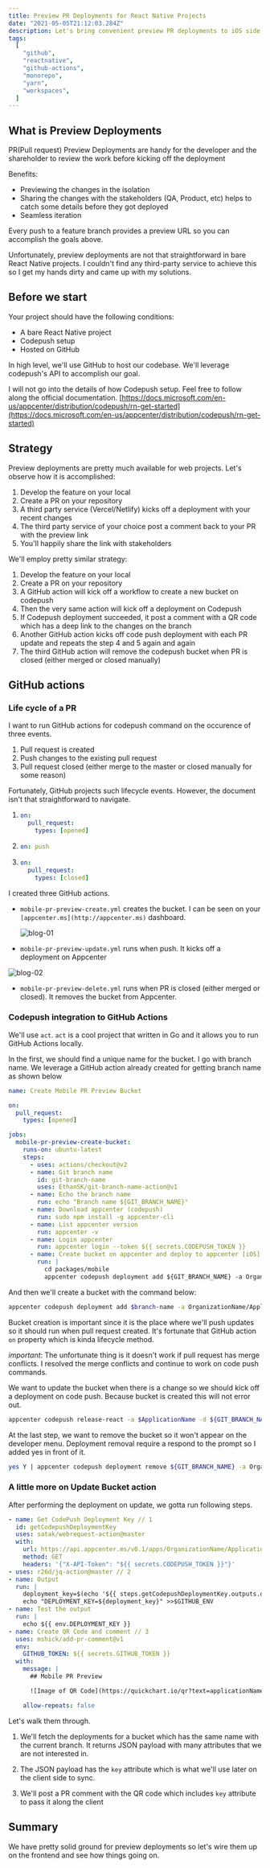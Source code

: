 ```yaml
---
title: Preview PR Deployments for React Native Projects
date: "2021-05-05T21:12:03.284Z"
description: Let's bring convenient preview PR deployments to iOS side of React Native Projects (Android is doable too)
tags:
  [
    "github",
    "reactnative",
    "github-actions",
    "monorepo",
    "yarn",
    "workspaces",
  ]
---
```


## What is Preview Deployments

PR(Pull request) Preview Deployments are handy for the developer and the shareholder to review the work before kicking off the deployment

Benefits:

- Previewing the changes in the isolation
- Sharing the changes with the stakeholders (QA, Product, etc) helps to catch some details before they got deployed
- Seamless iteration

Every push to a feature branch provides a preview URL so you can accomplish the goals above.

Unfortunately, preview deployments are not that straightforward in bare React Native projects. I couldn't find any third-party service to achieve this so I get my hands dirty and came up with my solutions.

## Before we start

Your project should have the following conditions:

- A bare React Native project
- Codepush setup
- Hosted on GitHub

In high level, we'll use GitHub to host our codebase. We'll leverage codepush's API to accomplish our goal.

I will not go into the details of how Codepush setup. Feel free to follow along the official documentation. [https://docs.microsoft.com/en-us/appcenter/distribution/codepush/rn-get-started](https://docs.microsoft.com/en-us/appcenter/distribution/codepush/rn-get-started)

## Strategy

Preview deployments are pretty much available for web projects. Let's observe how it is accomplished:

1. Develop the feature on your local
2. Create a PR on your repository
3. A third party service (Vercel/Netlify) kicks off a deployment with your recent changes
4. The third party service of your choice post a comment back to your PR with the preview link
5. You'll happily share the link with stakeholders

We'll employ pretty similar strategy:

1. Develop the feature on your local
2. Create a PR on your repository
3. A GitHub action will kick off a workflow to create a new bucket on codepush
4. Then the very same action will kick off a deployment on Codepush
5. If Codepush deployment succeeded, it post a comment with a QR code which has a deep link to the changes on the branch
6. Another GitHub action kicks off code push deployment with each PR update and repeats the step 4 and 5 again and again
7. The third GitHub action will remove the codepush bucket when PR is closed (either merged or closed manually)

## GitHub actions

### Life cycle of a PR

I want to run GitHub actions for codepush command on the occurence of three events.

1. Pull request is created
2. Push changes to the existing pull request
3. Pull request closed (either merge to the master or closed manually for some reason)

Fortunately, GitHub projects such lifecycle events. However, the document isn't that straightforward to navigate.

1. ```yaml
   on:
     pull_request:
       types: [opened]
   ```

2. ```yaml
   on: push
   ```

3. ```yaml
   on:
     pull_request:
       types: [closed]
   ```

I created three GitHub actions.

- `mobile-pr-preview-create.yml` creates the bucket. I can be seen on your `[appcenter.ms](http://appcenter.ms)` dashboard.

  ![blog-01](https://i.ibb.co/h9rqVLY/blog-01.jpg)

- `mobile-pr-preview-update.yml` runs when push. It kicks off a deployment on Appcenter

![blog-02](https://i.ibb.co/3TxZLSL/blog-02.jpg)

- `mobile-pr-preview-delete.yml` runs when PR is closed (either merged or closed). It removes the bucket from Appcenter.

### Codepush integration to GitHub Actions

We'll use `act`. `act` is a cool project that written in Go and it allows you to run GitHub Actions locally.

In the first, we should find a unique name for the bucket. I go with branch name. We leverage a GitHub action already created for getting branch name as shown below

```yaml
name: Create Mobile PR Preview Bucket

on:
  pull_request:
    types: [opened]

jobs:
  mobile-pr-preview-create-bucket:
    runs-on: ubuntu-latest
    steps:
      - uses: actions/checkout@v2
      - name: Git branch name
        id: git-branch-name
        uses: EthanSK/git-branch-name-action@v1
      - name: Echo the branch name
        run: echo "Branch name ${GIT_BRANCH_NAME}"
      - name: Download appcenter (codepush)
        run: sudo npm install -g appcenter-cli
      - name: List appcenter version
        run: appcenter -v
      - name: Login appcenter
        run: appcenter login --token ${{ secrets.CODEPUSH_TOKEN }}
      - name: Create bucket on appcenter and deploy to appcenter [iOS]
        run: |
          cd packages/mobile
          appcenter codepush deployment add ${GIT_BRANCH_NAME} -a OrganizationName/ApplicationName
```

And then we'll create a bucket with the command below:

```bash
appcenter codepush deployment add $branch-name -a OrganizationName/ApplicationName
```

Bucket creation is important since it is the place where we'll push updates so it should run when pull request created. It's fortunate that GitHub action `on` property which is kinda lifecycle method.

_important_: The unfortunate thing is it doesn't work if pull request has merge conflicts. I resolved the merge conflicts and continue to work on code push commands.

We want to update the bucket when there is a change so we should kick off a deployment on code push. Because bucket is created this will not error out.

```bash
appcenter codepush release-react -a $ApplicationName -d ${GIT_BRANCH_NAME} -e ./index.js -p ./ios/applicationName/Info.plist -t `cat package.json | jq -r .version` || yarn postcodePushIos && echo \"Codepush iOS Update Failed.
```

At the last step, we want to remove the bucket so it won't appear on the developer menu. Deployment removal require a respond to the prompt so I added yes in front of it.

```bash
yes Y | appcenter codepush deployment remove ${GIT_BRANCH_NAME} -a OrganizationName/ApplicationName
```

### A little more on Update Bucket action

After performing the deployment on update, we gotta run following steps.

```yaml
- name: Get CodePush Deployment Key // 1
  id: getCodepushDeploymentKey
  uses: satak/webrequest-action@master
  with:
    url: https://api.appcenter.ms/v0.1/apps/OrganizationName/ApplicationName/deployments/${{ env.GIT_BRANCH_NAME }}
    method: GET
    headers: '{"X-API-Token": "${{ secrets.CODEPUSH_TOKEN }}"}'
- uses: r26d/jq-action@master // 2
- name: Output
  run: |
    deployment_key=$(echo '${{ steps.getCodepushDeploymentKey.outputs.output }}' | jq -r '.data.key'")
    echo "DEPLOYMENT_KEY=${deployment_key}" >>$GITHUB_ENV
- name: Test the output
  run: |
    echo ${{ env.DEPLOYMENT_KEY }}
- name: Create QR Code and comment // 3
  uses: mshick/add-pr-comment@v1
  env:
    GITHUB_TOKEN: ${{ secrets.GITHUB_TOKEN }}
  with:
    message: |
      ## Mobile PR Preview

      ![Image of QR Code](https://quickchart.io/qr?text=applicationName://developer/${{ env.DEPLOYMENT_KEY }}&size=350)

    allow-repeats: false
```

Let's walk them through.

1. We'll fetch the deployments for a bucket which has the same name with the current branch. It returns JSON payload with many attributes that we are not interested in.

2. The JSON payload has the `key` attribute which is what we'll use later on the client side to sync.

3. We'll post a PR comment with the QR code which includes `key` attribute to pass it along the client

## Summary

We have pretty solid ground for preview deployments so let's wire them up on the frontend and see how things going on.
